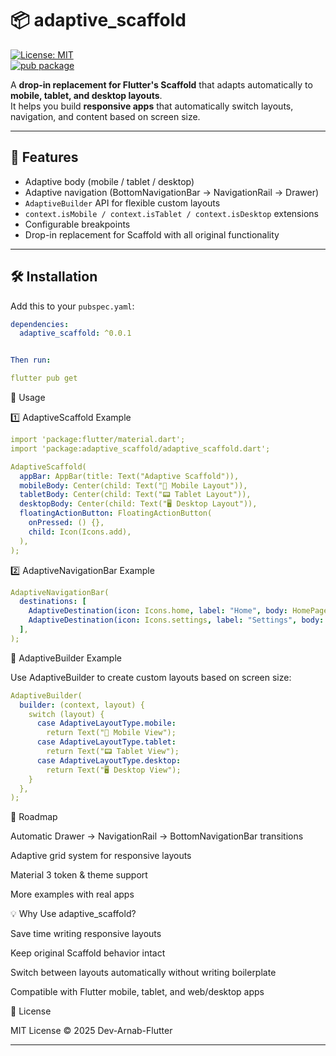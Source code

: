 # 📦 adaptive_scaffold

[![License: MIT](https://img.shields.io/badge/License-MIT-yellow.svg)](LICENSE)  
[![pub package](https://img.shields.io/pub/v/adaptive_scaffold.svg)](https://pub.dev/packages/adaptive_scaffold)

A **drop-in replacement for Flutter's Scaffold** that adapts automatically to **mobile, tablet, and desktop layouts**.  
It helps you build **responsive apps** that automatically switch layouts, navigation, and content based on screen size.

---

## 🚀 Features

- Adaptive body (mobile / tablet / desktop)
- Adaptive navigation (BottomNavigationBar → NavigationRail → Drawer)
- `AdaptiveBuilder` API for flexible custom layouts
- `context.isMobile / context.isTablet / context.isDesktop` extensions
- Configurable breakpoints
- Drop-in replacement for Scaffold with all original functionality

---

## 🛠 Installation

Add this to your `pubspec.yaml`:

```yaml
dependencies:
  adaptive_scaffold: ^0.0.1


Then run:

flutter pub get

```

📄 Usage

1️⃣ AdaptiveScaffold Example

```yaml
import 'package:flutter/material.dart';
import 'package:adaptive_scaffold/adaptive_scaffold.dart';

AdaptiveScaffold(
  appBar: AppBar(title: Text("Adaptive Scaffold")),
  mobileBody: Center(child: Text("📱 Mobile Layout")),
  tabletBody: Center(child: Text("📟 Tablet Layout")),
  desktopBody: Center(child: Text("🖥 Desktop Layout")),
  floatingActionButton: FloatingActionButton(
    onPressed: () {},
    child: Icon(Icons.add),
  ),
);

```

2️⃣ AdaptiveNavigationBar Example

```yaml
AdaptiveNavigationBar(
  destinations: [
    AdaptiveDestination(icon: Icons.home, label: "Home", body: HomePage()),
    AdaptiveDestination(icon: Icons.settings, label: "Settings", body: SettingsPage()),
  ],
);
```

<!-- 📸 Demo

Mobile Layout:


Tablet Layout:


Desktop Layout:


You can replace the placeholders with actual screenshots or GIFs of your app. -->

🔎 AdaptiveBuilder Example

Use AdaptiveBuilder to create custom layouts based on screen size:

```yaml
AdaptiveBuilder(
  builder: (context, layout) {
    switch (layout) {
      case AdaptiveLayoutType.mobile:
        return Text("📱 Mobile View");
      case AdaptiveLayoutType.tablet:
        return Text("📟 Tablet View");
      case AdaptiveLayoutType.desktop:
        return Text("🖥 Desktop View");
    }
  },
);
```

🔮 Roadmap

Automatic Drawer → NavigationRail → BottomNavigationBar transitions

Adaptive grid system for responsive layouts

Material 3 token & theme support

More examples with real apps

💡 Why Use adaptive_scaffold?

Save time writing responsive layouts

Keep original Scaffold behavior intact

Switch between layouts automatically without writing boilerplate

Compatible with Flutter mobile, tablet, and web/desktop apps

📄 License

MIT License © 2025 Dev-Arnab-Flutter

---

<!-- ✅ **Notes / Next Steps:**

1. Replace `[Your Name]` with your name or organization.
2. Replace placeholder screenshots with **actual app screenshots** for better pub.dev presentation.
3. You can add **Flutter and CI badges** later if you integrate GitHub Actions.

--- -->

```

```
